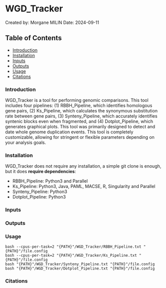 # WGD_Tracker
Created by: Morgane MILIN
Date: 2024-09-11

## Table of Contents
- [Introduction](#introduction)
- [Installation](#installation)
- [Inputs](#inputs)
- [Outputs](#outputs)
- [Usage](#usage)
- [Citations](#citations)

### Introduction
WGD_Tracker is a tool for performing genomic comparisons. This tool includes four pipelines: (1) RBBH_Pipeline, which identifies homologous gene pairs, (2) Ks_Pipeline, which calculates the synonymous substitution rate between gene pairs, (3) Synteny_Pipeline, which accurately identifies syntenic blocks even when fragmented, and (4) Dotplot_Pipeline, which generates graphical plots. This tool was primarily designed to detect and date whole genome duplication events. This tool is completely customizable, allowing for stringent or flexible parameters depending on your analysis goals.

### Installation 
WGD_Tracker does not require any installation, a simple git clone is enough, but it does **require dependencies**:
- RBBH_Pipeline: Python3 and Parallel
- Ks_Pipeline: Python3, Java, PAML, MACSE, R, Singularity and Parallel
- Synteny_Pipeline: Python3
- Dotplot_Pipeline: Python3

### Inputs

### Outputs

### Usage

	bash --cpus-per-task=2 "{PATH}"/WGD_Tracker/RBBH_Pipeline.txt "{PATH}"/file.config
 	bash --cpus-per-task=2 "{PATH}"/WGD_Tracker/Ks_Pipeline.txt "{PATH}"/file.config
  	bash "{PATH}"/WGD_Tracker/Synteny_Pipeline.txt "{PATH}"/file.config
   	bash "{PATH}"/WGD_Tracker/Dotplot_Pipeline.txt "{PATH}"/file.config

### Citations
